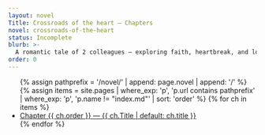```yaml
---
layout: novel
Title: Crossroads of the heart — Chapters
novel: crossroads-of-the-heart
status: Incomplete
blurb: >-
  A romantic tale of 2 colleagues — exploring faith, heartbreak, and love.
order: 0
---
```


<ul>
{% assign pathprefix = '/novel/' | append: page.novel | append: '/' %}
{% assign items = site.pages
  | where_exp: 'p', 'p.url contains pathprefix'
  | where_exp: 'p', 'p.name != "index.md"'
  | sort: 'order' %}
{% for ch in items %}
  <li><a href="{{ ch.url | relative_url }}">Chapter {{ ch.order }} — {{ ch.Title | default: ch.title }}</a></li>
{% endfor %}
</ul>

